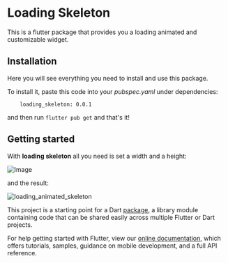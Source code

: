 # Loading Skeleton

This is a flutter package that provides you a loading animated and customizable widget.

## Installation

Here you will see everything you need to install and use this package.

To install it, paste this code into your *pubspec.yaml* under dependencies:
```
    loading_skeleton: 0.0.1
```
and then run `flutter pub get` and that's it!

## Getting started

With **loading skeleton** all you need is set a width and a height:

![Image](https://github.com/jpgpa/loading_skeleton_widget/blob/master/assets/Screenshot%202021-03-03%20at%2014.22.40.png)

and the result:

![loading_animated_skeleton](https://media.giphy.com/media/uC0PTR2rgZ4cYD2xmY/giphy.gif)

This project is a starting point for a Dart
[package](https://flutter.dev/developing-packages/),
a library module containing code that can be shared easily across
multiple Flutter or Dart projects.

For help getting started with Flutter, view our 
[online documentation](https://flutter.dev/docs), which offers tutorials, 
samples, guidance on mobile development, and a full API reference.
